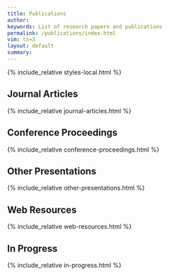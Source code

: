 ```yaml
---
title: Publications
author: 
keywords: List of research papers and publications
permalink: /publications/index.html
vim: ts=3
layout: default
summary: 
---
```


{% include_relative styles-local.html %}

<a name="papers"></a>

## Journal Articles ##

{% include_relative journal-articles.html %}



## Conference Proceedings ##

{% include_relative conference-proceedings.html %}



## Other Presentations ##

{% include_relative other-presentations.html %}



## Web Resources ##

{% include_relative web-resources.html %}



## In Progress ##

{% include_relative in-progress.html %}


<div style="height:300px"></div>



